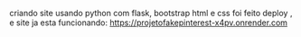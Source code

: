 criando site usando python com flask, bootstrap html e css
foi feito deploy , e site ja esta funcionando:
https://projetofakepinterest-x4pv.onrender.com
